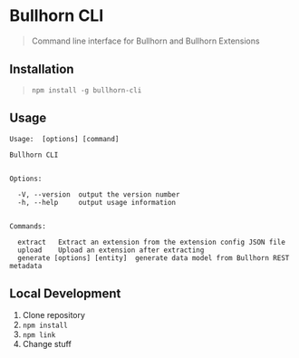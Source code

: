 # Bullhorn CLI

> Command line interface for Bullhorn and Bullhorn Extensions

## Installation

> `npm install -g bullhorn-cli`

## Usage
```
Usage:  [options] [command]

Bullhorn CLI


Options:

  -V, --version  output the version number
  -h, --help     output usage information


Commands:

  extract   Extract an extension from the extension config JSON file
  upload    Upload an extension after extracting
  generate [options] [entity]  generate data model from Bullhorn REST metadata
```

## Local Development

1. Clone repository
2. `npm install`
3. `npm link`
4. Change stuff
